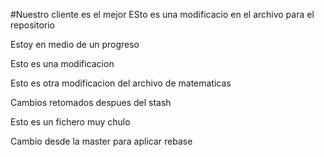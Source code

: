 #Nuestro cliente es el mejor
ESto es una modificacio en el archivo para el repositorio

Estoy en medio de un progreso

Esto es una modificacion

Esto es otra modificacion del archivo de matematicas

Cambios retomados despues del stash

Esto es un fichero muy chulo

Cambio desde la master para aplicar rebase
